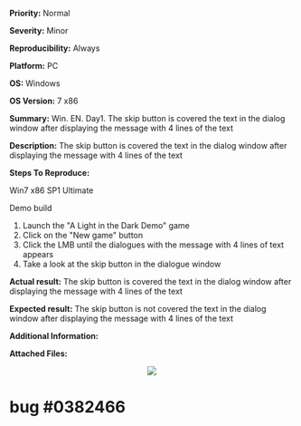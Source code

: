 **Priority:** Normal

**Severity:** Minor

**Reproducibility:** Always

**Platform:** PC

**OS:** Windows

**OS Version:** 7 x86

**Summary:** Win. EN. Day1. The skip button is covered the text in the dialog window after displaying the message with 4 lines of the text

**Description:** The skip button is covered the text in the dialog window after displaying the message with 4 lines of the text

**Steps To Reproduce:**

Win7 x86 SP1 Ultimate

Demo build

1. Launch the "A Light in the Dark Demo" game
2. Click on the "New game" button
3. Click the LMB until the dialogues with the message with 4 lines of text appears
4. Take a look at the skip button in the dialogue window

**Actual result:** The skip button is covered the text in the dialog window after displaying the message with 4 lines of the text

**Expected result:** The skip button is not covered the text in the dialog window after displaying the message with 4 lines of the text

**Additional Information:**

**Attached Files:**

<p align="center">
  <img src="https://image.ibb.co/dLAhKx/2018_03_27_13_02_55.jpg">
  
  # bug #0382466
  </p>


